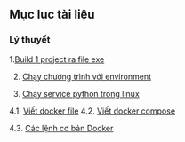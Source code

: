 ## Mục lục tài liệu

### Lý thuyết 

1.[Build 1 project ra file exe](build-exe.md)

2. [Chạy chương trình với environment](environment-r.md)

3. [Chạy service python trong linux](python-service.md)

4.1. [Viết docker file](dockerfile.md)
4.2. [Viết docker compose](docker-compose.md)

4.3. [Các lệnh cơ bản Docker](docker-cmd.md)
